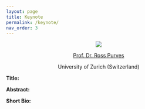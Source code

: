 ```yaml
---
layout: page
title: Keynote
permalink: /keynote/
nav_order: 3
---
```


<p align="center">
<a>
 <img src="{{site.baseurl}}/1192.jpg"  ></a>
</p>

 <p align="center">
<a href="https://www.geo.uzh.ch/~rsp/">
 Prof. Dr. Ross Purves </a>
</p>
  
 <p align="center">
University of Zurich (Switzerland) 
</p>

 


<strong> Title:</strong>

<strong> Abstract: </strong>

<strong> Short Bio: </strong>
